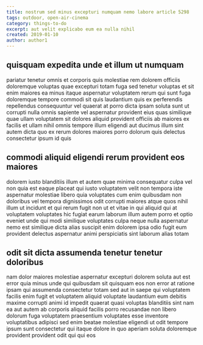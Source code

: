 ```yaml
---
title: nostrum sed minus excepturi numquam nemo labore article 5298
tags: outdoor, open-air-cinema
category: things-to-do
excerpt: aut velit explicabo eum ea nulla nihil
created: 2019-01-10
author: author1
---
```


## quisquam expedita unde et illum ut numquam

pariatur tenetur omnis et corporis quis molestiae rem dolorem officiis doloremque voluptas quae excepturi totam fuga sed tenetur voluptas et sit enim maiores ea minus itaque aspernatur voluptatem rerum qui sunt fuga doloremque tempore commodi sit quis laudantium quis ex perferendis repellendus consequuntur vel quaerat at porro dicta ipsam soluta sunt ut corrupti nulla omnis sapiente vel aspernatur provident eius quas similique quae ullam voluptatem sit dolores aliquid provident officiis ab maiores ex facilis et ullam nihil omnis tempore illum eligendi aut ducimus illum sint autem dicta quo ex rerum dolores maiores porro dolorum quis delectus consectetur ipsum id quis

## commodi aliquid eligendi rerum provident eos maiores

dolorem iusto blanditiis illum et autem quae minima consequatur culpa vel non quia est eaque placeat qui iusto voluptatem velit non tempora iste aspernatur molestiae libero quia voluptates cum enim quibusdam non doloribus vel tempora dignissimos odit corrupti maiores atque quos nihil illum ut incidunt et qui rerum fugit non ut et vitae in qui aliquid qui at voluptatem voluptates hic fugiat earum laborum illum autem porro et optio eveniet unde qui modi similique voluptates culpa neque nulla aspernatur nemo est similique dicta alias suscipit enim dolorem ipsa odio fugit eum provident delectus aspernatur animi perspiciatis sint laborum alias totam

## odit sit dicta assumenda tenetur tenetur doloribus

nam dolor maiores molestiae aspernatur excepturi dolorem soluta aut est error quia minus unde qui quibusdam sit quisquam eos non error at ratione ipsam qui assumenda consectetur totam sed aut in saepe qui voluptatem facilis enim fugit et voluptatem aliquid voluptate laudantium eum debitis maxime corrupti animi id impedit quaerat quasi voluptas blanditiis sint nam ea aut autem ab corporis aliquid facilis porro recusandae non libero dolorum fuga voluptatem praesentium voluptates esse inventore voluptatibus adipisci sed enim beatae molestiae eligendi ut odit tempore ipsum sunt consectetur qui itaque dolore in quo aperiam soluta doloremque provident provident odit qui qui eos
